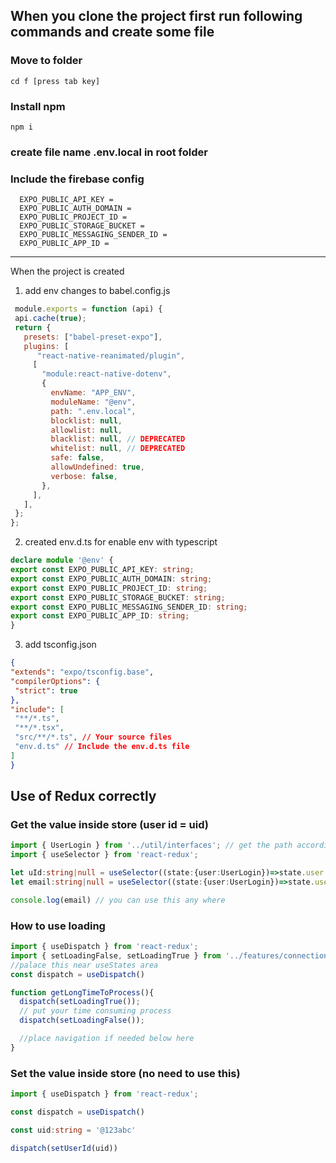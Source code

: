 ## When you clone the project first run following commands and create some file

### Move to folder
```
cd f [press tab key]
```

### Install npm
```
npm i
```

### create file name **.env.local** in root folder
### Include the firebase config
```
  EXPO_PUBLIC_API_KEY = 
  EXPO_PUBLIC_AUTH_DOMAIN = 
  EXPO_PUBLIC_PROJECT_ID = 
  EXPO_PUBLIC_STORAGE_BUCKET = 
  EXPO_PUBLIC_MESSAGING_SENDER_ID = 
  EXPO_PUBLIC_APP_ID = 
```
- - -
When the project is created

  1. add env changes to babel.config.js 
 ```js
  module.exports = function (api) {
  api.cache(true);
  return {
    presets: ["babel-preset-expo"],
    plugins: [
       "react-native-reanimated/plugin",
      [
        "module:react-native-dotenv",
        {
          envName: "APP_ENV",
          moduleName: "@env",
          path: ".env.local",
          blocklist: null,
          allowlist: null,
          blacklist: null, // DEPRECATED
          whitelist: null, // DEPRECATED
          safe: false,
          allowUndefined: true,
          verbose: false,
        },
      ],
    ],
  };
};
  ```
  2. created env.d.ts for enable env with typescript
  ```ts
  declare module '@env' {
  export const EXPO_PUBLIC_API_KEY: string;
  export const EXPO_PUBLIC_AUTH_DOMAIN: string;
  export const EXPO_PUBLIC_PROJECT_ID: string;
  export const EXPO_PUBLIC_STORAGE_BUCKET: string;
  export const EXPO_PUBLIC_MESSAGING_SENDER_ID: string;
  export const EXPO_PUBLIC_APP_ID: string;
}
  ``` 
  3. add tsconfig.json
   ```json
{
  "extends": "expo/tsconfig.base",
  "compilerOptions": {
    "strict": true
  },
  "include": [
    "**/*.ts",
    "**/*.tsx",
    "src/**/*.ts", // Your source files
    "env.d.ts" // Include the env.d.ts file
  ]
}
   ```
## Use of Redux correctly

### Get the value inside store (user id = uid)

```ts
import { UserLogin } from '../util/interfaces'; // get the path accordingly
import { useSelector } from 'react-redux';

let uId:string|null = useSelector((state:{user:UserLogin})=>state.user.userId)
let email:string|null = useSelector((state:{user:UserLogin})=>state.user.email)

console.log(email) // you can use this any where
```

### How to use loading
```ts
import { useDispatch } from 'react-redux';
import { setLoadingFalse, setLoadingTrue } from '../features/connection/loaderSlice';
//palace this near useStates area
const dispatch = useDispatch()

function getLongTimeToProcess(){
  dispatch(setLoadingTrue());
  // put your time consuming process
  dispatch(setLoadingFalse());

  //place navigation if needed below here
}
```

### Set the value inside store (no need to use this)

```ts
import { useDispatch } from 'react-redux';

const dispatch = useDispatch()

const uid:string = '@123abc'

dispatch(setUserId(uid))
```

